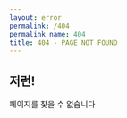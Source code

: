 ```yaml
---
layout: error
permalink: /404
permalink_name: 404
title: 404 - PAGE NOT FOUND
---
```


<h2>저런!</h2>
페이지를 찾을 수 없습니다
